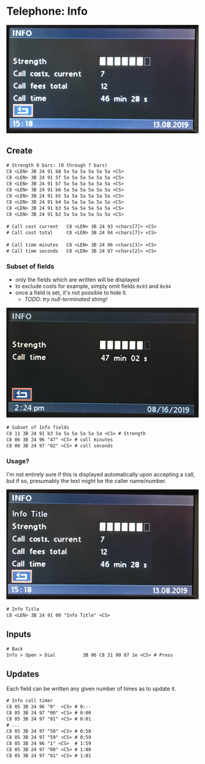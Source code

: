 # Telephone: Info

![Info Example](info/info_create.JPG)

## Create

    # Strength 0 bars: (0 through 7 bars)
    C8 <LEN> 3B 24 91 b8 5a 5a 5a 5a 5a 5a <CS>
    C8 <LEN> 3B 24 91 5f 5a 5a 5a 5a 5a 5a <CS>
    C8 <LEN> 3B 24 91 b7 5a 5a 5a 5a 5a 5a <CS>
    C8 <LEN> 3B 24 91 b6 5a 5a 5a 5a 5a 5a <CS>
    C8 <LEN> 3B 24 91 b5 5a 5a 5a 5a 5a 5a <CS>
    C8 <LEN> 3B 24 91 b4 5a 5a 5a 5a 5a 5a <CS>
    C8 <LEN> 3B 24 91 b3 5a 5a 5a 5a 5a 5a <CS>
    C8 <LEN> 3B 24 91 b2 5a 5a 5a 5a 5a 5a <CS>

    # Call cost current   C8 <LEN> 3B 24 93 <chars[7]> <CS>
    # Call cost total     C8 <LEN> 3B 24 94 <chars[7]> <CS>

    # Call time minutes   C8 <LEN> 3B 24 96 <chars[3]> <CS>
    # Call time seconds   C8 <LEN> 3B 24 97 <chars[2]> <CS>

### Subset of fields

- only the fields which are written will be displayed
- to exclude costs for example, simply omit fields `0x93` and `0x94`
- once a field is set, it's not possible to hide it.
	- _TODO: try null-terminated string!_

![Info Subset](info/info_subset.JPG)

    # Subset of Info fields
    C8 11 3B 24 91 b3 5a 5a 5a 5a 5a 5a <CS> # Strength
    C8 06 3B 24 96 "47" <CS> # call minutes
    C8 06 3B 24 97 "02" <CS> # call seconds

### Usage?
I'm not entirely sure if this is displayed automatically upon accepting a call, but if so, presumably the text might be the caller name/number.

![NOT FOUND](info/info_title.JPG)

    # Info Title
    C8 <LEN> 3B 24 91 00 "Info Title" <CS>

## Inputs

    # Back
    Info > Open > Dial          3B 06 C8 31 90 07 1e <CS> # Press

## Updates

Each field can be written any given number of times as to update it.

    # Info call timer
    C8 05 3B 24 96 "0"  <CS> # 0:--
    C8 05 3B 24 97 "00" <CS> # 0:00
    C8 05 3B 24 97 "01" <CS> # 0:01
    # ...
    C8 05 3B 24 97 "58" <CS> # 0:58
    C8 05 3B 24 97 "59" <CS> # 0:59
    C8 05 3B 24 96 "1" <CS>  # 1:59
    C8 05 3B 24 97 "00" <CS> # 1:00
    C8 05 3B 24 97 "01" <CS> # 1:01
